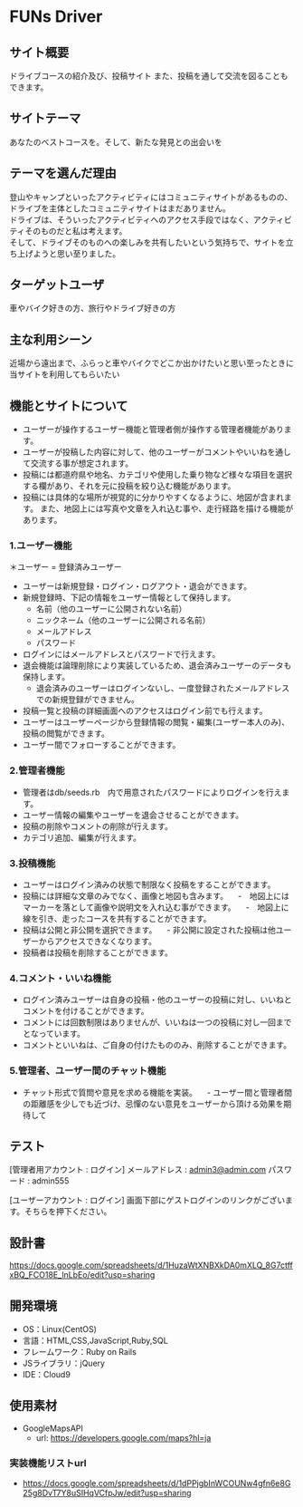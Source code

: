 # **FUNs Driver**				

## サイト概要							
ドライブコースの紹介及び、投稿サイト
また、投稿を通して交流を図ることもできます。
							
## サイトテーマ							
あなたのベストコースを。そして、新たな発見との出会いを							
							
## テーマを選んだ理由							
登山やキャンプといったアクティビティにはコミュニティサイトがあるものの、ドライブを主体としたコミュニティサイトはまだありません。							
ドライブは、そういったアクティビティへのアクセス手段ではなく、アクティビティそのものだと私は考えます。							
そして、ドライブそのものへの楽しみを共有したいという気持ちで、サイトを立ち上げようと思い至りました。

## ターゲットユーザ							
車やバイク好きの方、旅行やドライブ好きの方						
							
## 主な利用シーン							
近場から遠出まで、ふらっと車やバイクでどこか出かけたいと思い至ったときに当サイトを利用してもらいたい							
					
## 機能とサイトについて
- ユーザーが操作するユーザー機能と管理者側が操作する管理者機能があります。
- ユーザーが投稿した内容に対して、他のユーザーがコメントやいいねを通して交流する事が想定されます。
- 投稿には都道府県や地名、カテゴリや使用した乗り物など様々な項目を選択する欄があり、それを元に投稿を絞り込む機能があります。
- 投稿には具体的な場所が視覚的に分かりやすくなるように、地図が含まれます。
また、地図上には写真や文章を入れ込む事や、走行経路を描ける機能があります。

### 1.ユーザー機能
＊ユーザー = 登録済みユーザー
- ユーザーは新規登録・ログイン・ログアウト・退会ができます。
- 新規登録時、下記の情報をユーザー情報として保持します。
  - 名前（他のユーザーに公開されない名前）
  - ニックネーム（他のユーザーに公開される名前）
  - メールアドレス
  - パスワード
- ログインにはメールアドレスとパスワードで行えます。
- 退会機能は論理削除により実装しているため、退会済みユーザーのデータも保持します。
  - 退会済みのユーザーはログインないし、一度登録されたメールアドレスでの新規登録ができません。
- 投稿一覧と投稿の詳細画面へのアクセスはログイン前でも行えます。
- ユーザーはユーザーページから登録情報の閲覧・編集(ユーザー本人のみ)、投稿の閲覧ができます。
- ユーザー間でフォローすることができます。

### 2.管理者機能
- 管理者はdb/seeds.rb　内で用意されたパスワードによりログインを行えます。
- ユーザー情報の編集やユーザーを退会させることができます。
- 投稿の削除やコメントの削除が行えます。
- カテゴリ追加、編集が行えます。

### 3.投稿機能
- ユーザーはログイン済みの状態で制限なく投稿をすることができます。
- 投稿には詳細な文章のみでなく、画像と地図も含みます。
　-　地図上にはマーカーを落として画像や説明文を入れ込む事ができます。 
　-　地図上に線を引き、走ったコースを共有することができます。
- 投稿は公開と非公開を選択できます。
　- 非公開に設定された投稿は他ユーザーからアクセスできなくなります。　
- 投稿者は投稿を削除することができます。

### 4.コメント・いいね機能
- ログイン済みユーザーは自身の投稿・他のユーザーの投稿に対し、いいねとコメントを付けることができます。
- コメントには回数制限はありませんが、いいねは一つの投稿に対し一回までとなっています。
- コメントといいねは、ご自身の付けたもののみ、削除することができます。

### 5.管理者、ユーザー間のチャット機能
- チャット形式で質問や意見を求める機能を実装。
　- ユーザー間と管理者間の距離感を少しでも近づけ、忌憚のない意見をユーザーから頂ける効果を期待して


## テスト
[管理者用アカウント : ログイン]
メールアドレス : admin3@admin.com
パスワード : admin555

[ユーザーアカウント : ログイン]
画面下部にゲストログインのリンクがございます。そちらを押下ください。


## 設計書							
https://docs.google.com/spreadsheets/d/1HuzaWtXNBXkDA0mXLQ_8G7ctffxBQ_FCO18E_lnLbEo/edit?usp=sharing							
							
## 開発環境							
- OS：Linux(CentOS)							
- 言語：HTML,CSS,JavaScript,Ruby,SQL							
- フレームワーク：Ruby on Rails							
- JSライブラリ：jQuery							
- IDE：Cloud9							
							
## 使用素材							
- GoogleMapsAPI
  - url: https://developers.google.com/maps?hl=ja

### 実装機能リストurl
- https://docs.google.com/spreadsheets/d/1dPPjgbInWCOUNw4gfn6e8G25g8DvT7Y8uSIHqVCfpJw/edit?usp=sharing